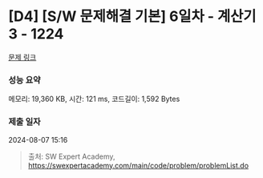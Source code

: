 # [D4] [S/W 문제해결 기본] 6일차 - 계산기3 - 1224 

[문제 링크](https://swexpertacademy.com/main/code/problem/problemDetail.do?contestProbId=AV14tDX6AFgCFAYD) 

### 성능 요약

메모리: 19,360 KB, 시간: 121 ms, 코드길이: 1,592 Bytes

### 제출 일자

2024-08-07 15:16



> 출처: SW Expert Academy, https://swexpertacademy.com/main/code/problem/problemList.do